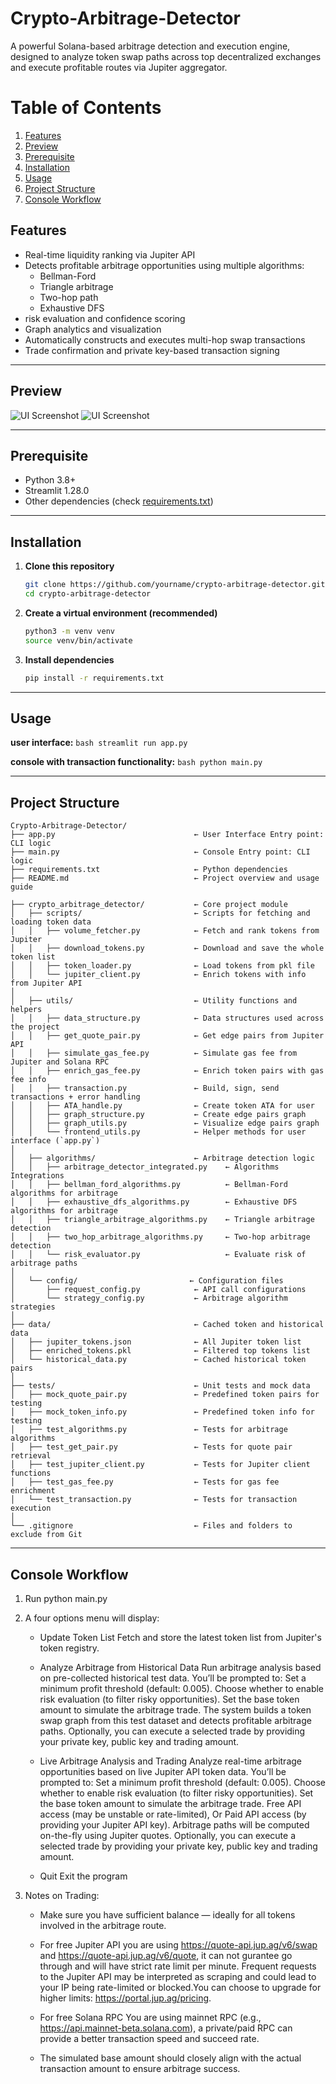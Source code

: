 
# Crypto-Arbitrage-Detector

A powerful Solana-based arbitrage detection and execution engine, designed to analyze token swap paths across top decentralized exchanges and execute profitable routes via Jupiter aggregator.

# Table of Contents

1. [Features](#features)
2. [Preview](#preview)
3. [Prerequisite](#prerequisite)
4. [Installation](#installation)
5. [Usage](#usage)
6. [Project Structure](#project-structure)
7. [Console Workflow](#console-workflow)

## Features

- Real-time liquidity ranking via Jupiter API
- Detects profitable arbitrage opportunities using multiple algorithms:
  - Bellman-Ford
  - Triangle arbitrage
  - Two-hop path
  - Exhaustive DFS
- risk evaluation and confidence scoring
- Graph analytics and visualization
- Automatically constructs and executes multi-hop swap transactions
- Trade confirmation and private key-based transaction signing

---

## Preview

![UI Screenshot](screenshots/preview_1.png)
![UI Screenshot](screenshots/preview_2.png)

---

## Prerequisite

- Python 3.8+
- Streamlit 1.28.0
- Other dependencies (check [requirements.txt](requirements.txt))
  
---

## Installation

1. **Clone this repository**  
    ```bash
    git clone https://github.com/yourname/crypto-arbitrage-detector.git
    cd crypto-arbitrage-detector
    ```

2. **Create a virtual environment (recommended)**
    ```bash
    python3 -m venv venv
    source venv/bin/activate
    ```

3. **Install dependencies**
    ```bash
    pip install -r requirements.txt
    ```

---

## Usage

**user interface:**
    ```bash
    streamlit run app.py
    ```

**console with transaction functionality:**
    ```bash
    python main.py
    ```

---

## Project Structure

```text
Crypto-Arbitrage-Detector/
├── app.py                               ← User Interface Entry point: CLI logic  
├── main.py                              ← Console Entry point: CLI logic  
├── requirements.txt                     ← Python dependencies  
├── README.md                            ← Project overview and usage guide  

├── crypto_arbitrage_detector/           ← Core project module  
│   ├── scripts/                         ← Scripts for fetching and loading token data  
│   │   ├── volume_fetcher.py            ← Fetch and rank tokens from Jupiter  
│   │   ├── download_tokens.py           ← Download and save the whole token list  
│   │   ├── token_loader.py              ← Load tokens from pkl file  
│   │   └── jupiter_client.py            ← Enrich tokens with info from Jupiter API  
│  
│   ├── utils/                           ← Utility functions and helpers  
│   │   ├── data_structure.py            ← Data structures used across the project  
│   │   ├── get_quote_pair.py            ← Get edge pairs from Jupiter API  
│   │   ├── simulate_gas_fee.py          ← Simulate gas fee from Jupiter and Solana RPC  
│   │   ├── enrich_gas_fee.py            ← Enrich token pairs with gas fee info  
│   │   ├── transaction.py               ← Build, sign, send transactions + error handling  
│   │   ├── ATA_handle.py                ← Create token ATA for user  
│   │   ├── graph_structure.py           ← Create edge pairs graph  
│   │   ├── graph_utils.py               ← Visualize edge pairs graph  
│   │   └── frontend_utils.py            ← Helper methods for user interface (`app.py`)  
│  
│   ├── algorithms/                      ← Arbitrage detection logic  
│   │   ├── arbitrage_detector_integrated.py    ← Algorithms Integrations  
│   │   ├── bellman_ford_algorithms.py          ← Bellman-Ford algorithms for arbitrage  
│   │   ├── exhaustive_dfs_algorithms.py        ← Exhaustive DFS algorithms for arbitrage  
│   │   ├── triangle_arbitrage_algorithms.py    ← Triangle arbitrage detection  
│   │   ├── two_hop_arbitrage_algorithms.py     ← Two-hop arbitrage detection  
│   │   └── risk_evaluator.py                   ← Evaluate risk of arbitrage paths  
│  
│   └── config/                         ← Configuration files  
│       ├── request_config.py            ← API call configurations  
│       └── strategy_config.py           ← Arbitrage algorithm strategies  
│  
├── data/                                ← Cached token and historical data  
│   ├── jupiter_tokens.json              ← All Jupiter token list  
│   ├── enriched_tokens.pkl              ← Filtered top tokens list  
│   └── historical_data.py               ← Cached historical token pairs  
│  
├── tests/                               ← Unit tests and mock data  
│   ├── mock_quote_pair.py               ← Predefined token pairs for testing  
│   ├── mock_token_info.py               ← Predefined token info for testing  
│   ├── test_algorithms.py               ← Tests for arbitrage algorithms  
│   ├── test_get_pair.py                 ← Tests for quote pair retrieval  
│   ├── test_jupiter_client.py           ← Tests for Jupiter client functions  
│   ├── test_gas_fee.py                  ← Tests for gas fee enrichment  
│   └── test_transaction.py              ← Tests for transaction execution  
│  
└── .gitignore                           ← Files and folders to exclude from Git
```


---

## Console Workflow

1. Run python main.py

2. A four options menu will display:
    * Update Token List
    Fetch and store the latest token list from Jupiter's token registry.

    * Analyze Arbitrage from Historical Data
    Run arbitrage analysis based on pre-collected historical test data.
    You’ll be prompted to:
        Set a minimum profit threshold (default: 0.005).
        Choose whether to enable risk evaluation (to filter risky opportunities).
        Set the base token amount to simulate the arbitrage trade.
    The system builds a token swap graph from this test dataset and detects profitable arbitrage paths.
    Optionally, you can execute a selected trade by providing your private key, public key and trading amount.

    * Live Arbitrage Analysis and Trading
    Analyze real-time arbitrage opportunities based on live Jupiter API token data.
    You’ll be prompted to:
        Set a minimum profit threshold (default: 0.005).
        Choose whether to enable risk evaluation (to filter risky opportunities).
        Set the base token amount to simulate the arbitrage trade.
        Free API access (may be unstable or rate-limited),
        Or Paid API access (by providing your Jupiter API key).
    Arbitrage paths will be computed on-the-fly using Jupiter quotes.
    Optionally, you can execute a selected trade by providing your private key, public key and trading amount.

    * Quit
    Exit the program

3. Notes on Trading:
    * Make sure you have sufficient balance — ideally for all tokens involved in the arbitrage route.

    * For free Jupiter API you are using https://quote-api.jup.ag/v6/swap and https://quote-api.jup.ag/v6/quote, it can not gurantee go through and will have strict rate limit per minute. Frequent requests to the Jupiter API may be interpreted as scraping and could lead to your IP being rate-limited or blocked.You can choose to upgrade for higher limits: https://portal.jup.ag/pricing.

    * For free Solana RPC You are using mainnet RPC (e.g., https://api.mainnet-beta.solana.com), a private/paid RPC can provide a better transaction speed and succeed rate.

    * The simulated base amount should closely align with the actual transaction amount to ensure arbitrage success.

